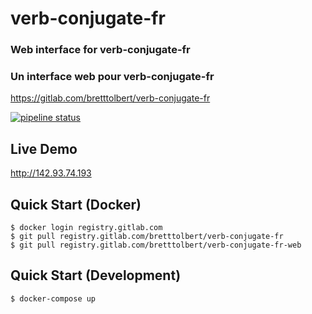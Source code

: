 # verb-conjugate-fr

### Web interface for verb-conjugate-fr

### Un interface web pour verb-conjugate-fr

https://gitlab.com/bretttolbert/verb-conjugate-fr

[![pipeline status](https://gitlab.com/bretttolbert/verb-conjugate-fr/badges/master/pipeline.svg)](https://gitlab.com/bretttolbert/verb-conjugate-fr/pipelines)

## Live Demo
http://142.93.74.193

## Quick Start (Docker)
```
$ docker login registry.gitlab.com
$ git pull registry.gitlab.com/bretttolbert/verb-conjugate-fr
$ git pull registry.gitlab.com/bretttolbert/verb-conjugate-fr-web
```
## Quick Start (Development)
```
$ docker-compose up
```
